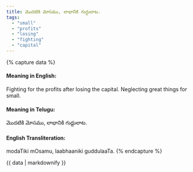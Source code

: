 ```yaml
---
title: మొదటికి మోసము, లాభానికి గుద్దులాట.
tags:
  - "small"
  - "profits"
  - "losing"
  - "fighting"
  - "capital"
---
```


{% capture data %}
#### Meaning in English:
Fighting for the profits after losing the capital.
Neglecting great things for small.

#### Meaning in Telugu:
మొదటికి మోసము, లాభానికి గుద్దులాట.

#### English Transliteration:
modaTiki mOsamu, laabhaaniki guddulaaTa.
{% endcapture %}

{{ data | markdownify }}

